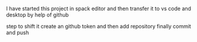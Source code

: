 I have started this project in spack editor and then transfer it to
 vs code  and desktop by help of github
 
 step to shift it 
 create an github token 
 and then add repository
 finally commit and push 
 

